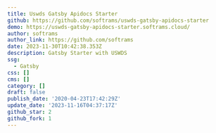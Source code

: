 ```yaml
---
title: Uswds Gatsby Apidocs Starter
github: https://github.com/softrams/uswds-gatsby-apidocs-starter
demo: https://uswds-gatsby-apidocs-starter.softrams.cloud/
author: softrams
author_link: https://github.com/softrams
date: 2023-11-30T10:42:38.353Z
description: Gatsby Starter with USWDS
ssg:
  - Gatsby
css: []
cms: []
category: []
draft: false
publish_date: '2020-04-23T17:42:29Z'
update_date: '2023-11-16T04:37:17Z'
github_star: 2
github_fork: 1
---
```

